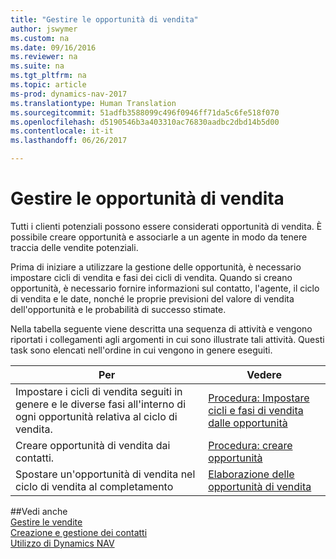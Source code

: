 ```yaml
---
title: "Gestire le opportunità di vendita"
author: jswymer
ms.custom: na
ms.date: 09/16/2016
ms.reviewer: na
ms.suite: na
ms.tgt_pltfrm: na
ms.topic: article
ms-prod: dynamics-nav-2017
ms.translationtype: Human Translation
ms.sourcegitcommit: 51adfb3588099c496f0946ff71da5c6fe518f070
ms.openlocfilehash: d5190546b3a403310ac76830aadbc2dbd14b5d00
ms.contentlocale: it-it
ms.lasthandoff: 06/26/2017

---
```

# <a name="manage-sales-opportunities"></a>Gestire le opportunità di vendita
Tutti i clienti potenziali possono essere considerati opportunità di vendita. È possibile creare opportunità e associarle a un agente in modo da tenere traccia delle vendite potenziali.

Prima di iniziare a utilizzare la gestione delle opportunità, è necessario impostare cicli di vendita e fasi dei cicli di vendita. Quando si creano opportunità, è necessario fornire informazioni sul contatto, l'agente, il ciclo di vendita e le date, nonché le proprie previsioni del valore di vendita dell'opportunità e le probabilità di successo stimate.

Nella tabella seguente viene descritta una sequenza di attività e vengono riportati i collegamenti agli argomenti in cui sono illustrate tali attività. Questi task sono elencati nell'ordine in cui vengono in genere eseguiti.

|Per |Vedere |
|---|-----|
|Impostare i cicli di vendita seguiti in genere e le diverse fasi all'interno di ogni opportunità relativa al ciclo di vendita.|[Procedura: Impostare cicli e fasi di vendita dalle opportunità](marketing-how-setup-opportunity-sales-cycles-stages.md)|
|Creare opportunità di vendita dai contatti.|[Procedura: creare opportunità](marketing-how-create-opportunities.md)|
|Spostare un'opportunità di vendita nel ciclo di vendita al completamento|[Elaborazione delle opportunità di vendita](marketing-processing-sales-opportunities.md)|


##<a name="see-also"></a>Vedi anche  
[Gestire le vendite](sales-manage-sales.md)  
[Creazione e gestione dei contatti](marketing-contacts.md)  
[Utilizzo di Dynamics NAV](ui-work-product.md)


